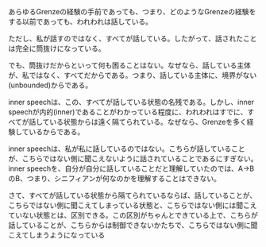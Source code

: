 あらゆるGrenzeの経験の手前であっても、つまり、どのようなGrenzeの経験をする以前であっても、われわれは話している。

ただし、私が話すのではなく、すべてが話している。したがって、話されたことは完全に筒抜けになっている。

でも、筒抜けだからといって何も困ることはない。なぜなら、話している主体が、私ではなく、すべてだからである。つまり、話している主体に、境界がない(unbounded)からである。

inner speechは、この、すべてが話している状態の名残である。しかし、inner speechが内的(inner)であることがわかっている程度に、われわれはすでに、すべてが話している状態からは遠く隔てられている。なぜなら、Grenzeを多く経験しているからである。

inner speechは、私が私に話しているのではない。こちらが話していることが、こちらではない側に聞こえないように話されていることであるにすぎない。inner speechを、自分が自分に話していることだと理解していたのでは、A->BのB、つまり、シニフィアンが何なのかを理解することはできない。

さて、すべてが話している状態から隔てられているならば、話していることが、こちらではない側に聞こえてしまっている状態と、こちらではない側には聞こえていない状態とは、区別できる。この区別がちゃんとできている上で、こちらが話していることが、こちらからは制御できないかたちで、こちらではない側に聞こえてしまうようになっている
